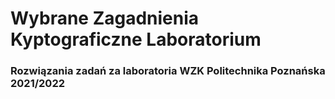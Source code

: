 # Wybrane Zagadnienia Kyptograficzne Laboratorium

### Rozwiązania zadań za laboratoria WZK Politechnika Poznańska 2021/2022
